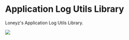 # Application Log Utils Library
Loneyz's Application Log Utils Library.

[![](https://jitpack.io/v/loneyz/libapplogutils.svg)](https://jitpack.io/#loneyz/libapplogutils)
